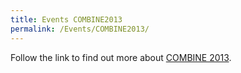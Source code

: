 ```yaml
---
title: Events COMBINE2013
permalink: /Events/COMBINE2013/
---
```


Follow the link to find out more about [COMBINE 2013](http://co.mbine.org/events/COMBINE_2013).